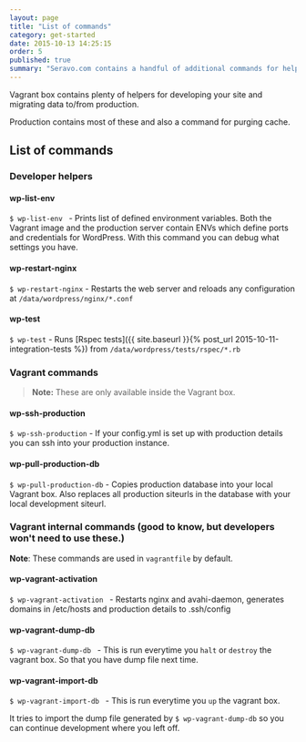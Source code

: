 ```yaml
---
layout: page
title: "List of commands"
category: get-started
date: 2015-10-13 14:25:15
order: 5
published: true
summary: "Seravo.com contains a handful of additional commands for helping the developer with basic tasks"
---
```


Vagrant box contains plenty of helpers for developing your site and migrating data to/from production.

Production contains most of these and also a command for purging cache.

## List of commands

### Developer helpers
#### wp-list-env
```$ wp-list-env ``` - Prints list of defined environment variables. Both the Vagrant image and the production server contain ENVs which define ports and credentials for WordPress. With this command you can debug what settings you have.

#### wp-restart-nginx
```$ wp-restart-nginx``` - Restarts the web server and reloads any configuration at  ```/data/wordpress/nginx/*.conf```

#### wp-test
`$ wp-test` - Runs [Rspec tests]({{ site.baseurl }}{% post_url 2015-10-11-integration-tests %}) from ```/data/wordpress/tests/rspec/*.rb```


### Vagrant commands
> **Note:** These are only available inside the Vagrant box.

#### wp-ssh-production
```$ wp-ssh-production``` - If your config.yml is set up with production details you can ssh into your production instance.

#### wp-pull-production-db
`$ wp-pull-production-db` - Copies production database into your local Vagrant box. Also replaces all production siteurls in the database with your local development siteurl.


### Vagrant internal commands (good to know, but developers won't need to use these.)

<div class="bs-callout bs-callout-info">
  <strong>Note</strong>: These commands are used in <code>vagrantfile</code> by default.
</div>

#### wp-vagrant-activation
```$ wp-vagrant-activation ``` - Restarts nginx and avahi-daemon, generates domains in /etc/hosts and production details to .ssh/config

#### wp-vagrant-dump-db
```$ wp-vagrant-dump-db ``` - This is run everytime you `halt` or `destroy` the vagrant box. So that you have dump file next time.

#### wp-vagrant-import-db
```$ wp-vagrant-import-db ``` - This is run everytime you `up` the vagrant box.

It tries to import the dump file generated by ```$ wp-vagrant-dump-db``` so you can continue development where you left off.
